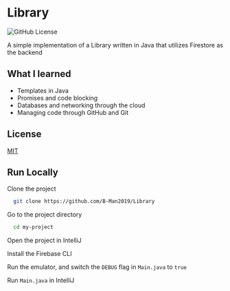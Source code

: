 
# Library
![GitHub License](https://img.shields.io/github/license/B-Man2019/Library)

A simple implementation of a Library written in Java that utilizes Firestore as the backend



## What I learned

- Templates in Java
- Promises and code blocking
- Databases and networking through the cloud
- Managing code through GitHub and Git


## License

[MIT](https://choosealicense.com/licenses/mit/)


## Run Locally

Clone the project

```bash
  git clone https://github.com/B-Man2019/Library
```

Go to the project directory

```bash
  cd my-project
```

Open the project in IntelliJ

Install the Firebase CLI

Run the emulator, and switch the `DEBUG` flag in `Main.java` to `true`

Run `Main.java` in IntelliJ
